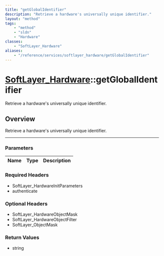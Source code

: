 ```yaml
---
title: "getGlobalIdentifier"
description: "Retrieve a hardware's universally unique identifier."
layout: "method"
tags:
    - "method"
    - "sldn"
    - "Hardware"
classes:
    - "SoftLayer_Hardware"
aliases:
    - "/reference/services/softlayer_hardware/getGlobalIdentifier"
---
```

# [SoftLayer_Hardware](/reference/services/SoftLayer_Hardware)::getGlobalIdentifier


Retrieve a hardware's universally unique identifier.


## Overview 
Retrieve a hardware's universally unique identifier.

-----

### Parameters 
|Name | Type | Description |
| --- | --- | --- |


### Required Headers
* SoftLayer_HardwareInitParameters
* authenticate


### Optional Headers
* SoftLayer_HardwareObjectMask
* SoftLayer_HardwareObjectFilter
* SoftLayer_ObjectMask

### Return Values
* string




